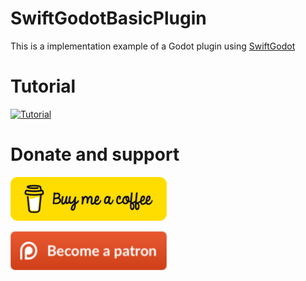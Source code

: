 # SwiftGodotBasicPlugin

This is a implementation example of a Godot plugin using [SwiftGodot](https://github.com/migueldeicaza/SwiftGodot/)

# Tutorial

[![Tutorial](https://img.youtube.com/vi/RcisM4x9cTo/0.jpg)](https://youtu.be/RcisM4x9cTo)

# Donate and support

[![Buy me a coffee](.github/bmc-button.png)](https://buymeacoffee.com/ztpawer)

[![Become a patreon](.github/patreon-button.png)](https://patreon.com/ztpawer)
